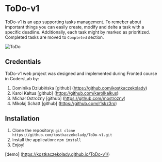 # ToDo-v1
ToDo-v1 is an app supporting tasks management. To remeber about important things you can easily create, modify and delte a task with a specific deadline. Additionally, each task might by marked as prioritized. Completed tasks are moved to `Completed` section. 

 
![ToDo](image/ToDo.png)

## Credentials

ToDo-v1 web project was designed and implemented during Fronted course in CodersLab by:
1. Dominika Dziubińska [github] (https://github.com/kostkaczekolady)
2. Karol Kałtus [github] (https://github.com/karolkalkus)
3. Michał Ostrożny [github] (https://github.com/mostrozny)
4. Mikołaj Schatt [github] (https://github.com/r1skz3ro)




## Installation

1. Clone the repository: `git clone https://github.com/kostkaczekolady/ToDo-v1.git`
2. Install the application: `npm install`
3. Enjoy!

[demo] (https://kostkaczekolady.github.io/ToDo-v1/)

